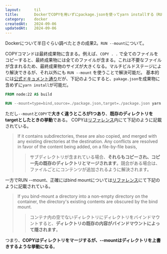 ```yaml
---
layout:      til
title:       DockerでCOPYを用いずにpackage.jsonを使ってyarn installする（RUN実行時に一時的にマウントする）
category:    docker
createdAt:   2024-09-06
updatedAt:   2024-09-06
---
```


Dockerについて半日ぐらい調べたときの成果2。`RUN --mount`について。

COPYコマンドは最終成果物に含まる。例えば、`COPY . .` で全てのファイルをコピーすると、最終成果物には全てのファイルが含まる。これは不要なファイルが含まれるため、最終成果物のサイズが大きくなる。マルチビルドステージにより解決できるが、それ以外にも `RUN --mount` を使うことで解決可能だ。
基本的には[公式ドキュメント通り](https://docs.docker.com/build/building/best-practices/#add-or-copy)だが、下記のようにすると、`pakage.json`を成果物に含めずに`yarn install`が可能だ。

```dockerfile
FROM node:22 AS build

RUN --mount=type=bind,source=./package.json,target=./package.json yarn install
```

ただし`--mount`と`COPY`で**大きく違うところが1つあり**、**既存のディレクトリをtargetとしたときの挙動**である。
COPYは[リファレンス](https://docs.docker.com/reference/dockerfile/#copy)内にて下記のように記載されている。

> If it contains subdirectories, these are also copied, and merged with any existing directories at the destination. Any conflicts are resolved in favor of the content being added, on a file-by-file basis, 
> > サブディレクトリが含まれている場合、**それらもコピーされ、コピー先の既存のディレクトリとマージされます**。競合がある場合は、ファイルごとにコンテンツが追加されるように解決されます。

一方でRUN --mount、正確にはbind mountについては[リファレンス](https://docs.docker.com/engine/storage/bind-mounts/#mount-into-a-non-empty-directory-on-the-container)にて下記のように記載されている。

> If you bind-mount a directory into a non-empty directory on the container, the directory's existing contents are obscured by the bind mount.
> > コンテナ内の空でないディレクトリにディレクトリをバインドマウントすると、**ディレクトリの既存の内容がバインドマウントによって隠されます**。

つまり、**COPYはディレクトリをマージするが、--mountはディレクトリを上書きするような挙動になる**。
